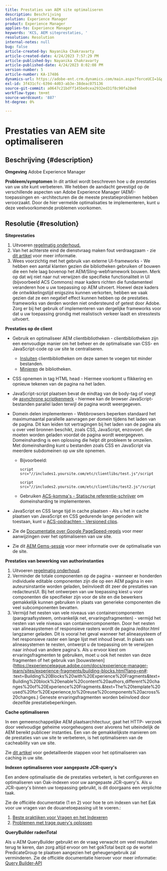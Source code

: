 ```yaml
---
title: Prestaties van AEM site optimaliseren
description: Beschrijving
solution: Experience Manager
product: Experience Manager
applies-to: Experience Manager
keywords: 'KCS, AEM siteprestaties, '
resolution: Resolution
internal-notes: null
bug: false
article-created-by: Nayanika Chakravarty
article-created-date: 4/24/2023 7:57:29 PM
article-published-by: Nayanika Chakravarty
article-published-date: 4/24/2023 8:02:08 PM
version-number: 5
article-number: KA-17486
dynamics-url: https://adobe-ent.crm.dynamics.com/main.aspx?forceUCI=1&pagetype=entityrecord&etn=knowledgearticle&id=cd56c33a-dae2-ed11-a7c7-6045bd006239
exl-id: 3f431cfc-6394-4d03-ab3e-38deac075136
source-git-commit: a0647c21bdff145be0cea2932ed31f8c90fa28e8
workflow-type: tm+mt
source-wordcount: '887'
ht-degree: 0%

---
```


# Prestaties van AEM site optimaliseren

## Beschrijving {#description}

<b>Omgeving</b>
Adobe Experience Manager


<b>Probleem/symptomen</b>
In dit artikel wordt beschreven hoe u de prestaties van uw site kunt verbeteren. We hebben de aandacht gevestigd op de verschillende aspecten van Adobe Experience Manager (AEM)-toepassingen en -architecturen die de meeste prestatieproblemen hebben veroorzaakt. Door de hier vermelde optimalisaties te implementeren, kunt u deze veelvoorkomende problemen voorkomen.


## Resolutie {#resolution}


<b>Siteprestaties</b>

1. Uitvoeren [regelmatig onderhoud.](https://experienceleague.adobe.com/docs/experience-manager-cloud-service/content/operations/maintenance.html?lang=en)
2. Van het achterste eind de dienstvraag maken fout verdraagzaam - zie [dit artikel](https://helpx.adobe.com/experience-manager/kb/backend-web-service-call-blocking-threads-AEM.html) voor meer informatie.
3. Wees voorzichtig met het gebruik van externe UI-frameworks - We hebben een aantal klanten gezien die bibliotheken gebruiken of bouwen die een hele laag bovenop het AEM/Sling-webframework bouwen. Merk op dat wij niet naar nut verwijzen die specifieke functionaliteit in UI (bijvoorbeeld ACS Commons) maar kaders richten die fundamenteel veranderen hoe u uw toepassing op AEM uitvoert. Hoewel deze kaders de ontwikkelingstijd enigszins kunnen verkorten, hebben we vaak gezien dat ze een negatief effect kunnen hebben op de prestaties.
frameworks van derden worden niet ondersteund of getest door Adobe. Zorg er bij het gebruik of implementeren van dergelijke frameworks voor dat u uw toepassing grondig met realistisch verkeer laadt en stresstests uitvoert.


<b>Prestaties op de client</b>

- Gebruik en optimaliseer AEM clientbibliotheken - clientbibliotheken zijn een eenvoudige manier om het beheer en de optimalisatie van CSS- en JavaScript-code op uw site te centraliseren.

   - [Insluiten](https://experienceleague.adobe.com/docs/experience-manager-release-information/aem-release-updates/previous-updates/aem-previous-versions.html) clientbibliotheken om deze samen te voegen tot minder bestanden.
   - [Minieren](https://experienceleague.adobe.com/docs/experience-manager-release-information/aem-release-updates/previous-updates/aem-previous-versions.html) de bibliotheken.
- CSS opnemen in tag HTML head - Hiermee voorkomt u flikkering en opnieuw tekenen van de pagina na het laden.
- JavaScript-script plaatsen bevat de eindtag van de body-tag of voegt de [asynchrone scriptkenmerk](https://github.com/nateyolles/aem-clientlib-async) - hiermee kan de browser JavaScript-bestanden parallel laden terwijl de pagina wordt weergegeven.
- Domein delen implementeren - Webbrowsers beperken standaard het maximumaantal parallelle aanvragen per domein tijdens het laden van de pagina. Dit kan leiden tot vertragingen bij het laden van de pagina als u over veel bronnen beschikt, zoals CSS, JavaScript, enzovoort. die moeten worden geladen voordat de pagina wordt weergegeven. Domeinsharding is een oplossing die helpt dit probleem te omzeilen. Met domeinsharding kunt u bestanden zoals CSS en JavaScript via meerdere subdomeinen op uw site opnemen.

   - Bijvoorbeeld:

      ```
      script src="//includes1.yoursite.com/etc/clientlibs/test.js"/script
      ```



      ```
      script src="//includes2.yoursite.com/etc/clientlibs/test2.js"/script
      ```

   - Gebruiken [ACS-komma&#39;s - Statische referentie-schrijver](https://adobe-consulting-services.github.io/acs-aem-commons/features/utils-and-apis/static-reference-rewriter/index.html) om domeinsharding te implementeren.
- JavaScript en CSS lange tijd in cache plaatsen - Als u het in cache plaatsen van JavaScript en CSS gedurende lange perioden wilt toestaan, kunt u [ACS-opdrachten - Versioned clips](https://adobe-consulting-services.github.io/acs-aem-commons/features/versioned-clientlibs/index.html).
- Zie de [Documentatie over Google PageSpeed-regels](https://developers.google.com/speed/docs/insights/rules) voor meer aanwijzingen over het optimaliseren van uw site.
- Zie dit [AEM Gems-sessie](https://experienceleague.adobe.com/#home) voor meer informatie over de optimalisatie van de site.


<b>Prestaties van bewerking van authorinstanties</b>

1. Uitvoeren [regelmatig onderhoud](https://experienceleague.adobe.com/docs/experience-manager-cloud-service/content/operations/maintenance.html?lang=en).
2. Verminder de totale componenten op de pagina - wanneer er honderden individuele editable componenten zijn die op een AEM pagina in een auteursinstantie worden geladen, beïnvloedt dit zeer de prestaties van redacteursUI. Bij het ontwerpen van uw toepassing kiest u voor componenten die specifieker zijn voor de site en die bewerkers gemakkelijk kunnen gebruiken in plaats van generieke componenten die veel subcomponenten bevatten.
3. Vermijd het nesten van vele niveaus van containercomponenten (paragraafsysteem, ontvankelijk net, ervaringsfragmenten) - vermijd het nesten van vele niveaus van containercomponenten. Door het nesten van alineasystemen of responsieve rasters wordt de pagina /editor.html langzamer geladen. Dit is vooral het geval wanneer het alineasysteem of het responsieve raster een lange lijst met inhoud bevat. In plaats van alineasystemen te nesten, ontwerpt u de toepassing om te verwijzen naar inhoud van andere pagina&#39;s. Als u ervoor kiest om ervaringsfragmenten te gebruiken, moet u ook het nesten van deze fragmenten of het gebruik van [bouwstenen](https://experienceleague.adobe.com/docs/experience-manager-learn/sites/experience-fragments/building-blocks.html?lang=en#: :text=Building%20Blocks%20with%20Experience%20Fragments&amp;text=Building%20block%20enable%20content%20authors,different%20changes%20of%20Experience%20Fragments.&amp;text=The%20template%20used%20for%20Experience,to%20reuse%20components%20across%20changes.) Geneste ervaringsfragmenten worden beïnvloed door dezelfde prestatiebeperkingen.


<b>Cache optimaliseren</b>

In een gemeenschappelijke AEM plaatsarchitectuur, gaat het HTTP- verzoek door veelvoudige geheime voorgeheugens over alvorens het uiteindelijk de AEM bereikt publiceer instanties. Een van de gemakkelijkste manieren om de prestaties van uw site te verbeteren, is het optimaliseren van de cacheability van uw site.

Zie [dit artikel](https://experienceleague.adobe.com/docs/experience-cloud-kcs/kbarticles/KA-17461.html?lang=en) voor gedetailleerde stappen voor het optimaliseren van caching in uw site.

<b>Indexen optimaliseren voor aangepaste JCR-query&#39;s</b>

Een andere optimalisatie die de prestaties verbetert, is het configureren en optimaliseren van Oak-indexen voor uw aangepaste JCR-query&#39;s. Als u JCR-query&#39;s binnen uw toepassing gebruikt, is dit doorgaans een verplichte taak.

Zie de officiële documentatie (1 en 2) voor hoe te om indexen van het Eak voor uw vragen van de douanetoepassing uit te voeren.:

1. [Beste praktijken voor Vragen en het Indexeren](https://experienceleague.adobe.com/docs/experience-manager-65/deploying/practices/best-practices-for-queries-and-indexing.html?lang=en)
2. [Problemen met trage query&#39;s oplossen](https://experienceleague.adobe.com/docs/experience-manager-65/developing/bestpractices/troubleshooting-slow-queries.html?lang=en)


<b>QueryBuilder radenTotal</b>

Als u AEM QueryBuilder gebruikt en de vraag verwacht om veel resultaten terug te keren, dan zorg altijd ervoor om het gokTotal bezit op de wortel PredicateGroup te plaatsen aangezien het geheugengebruik zal verminderen. Zie de officiële documentatie hierover voor meer informatie: [Query Builder-API](https://experienceleague.adobe.com/docs/experience-manager-65/developing/platform/query-builder/querybuilder-api.html?lang=en#using-p-guesstotal-to-return-the-results)
